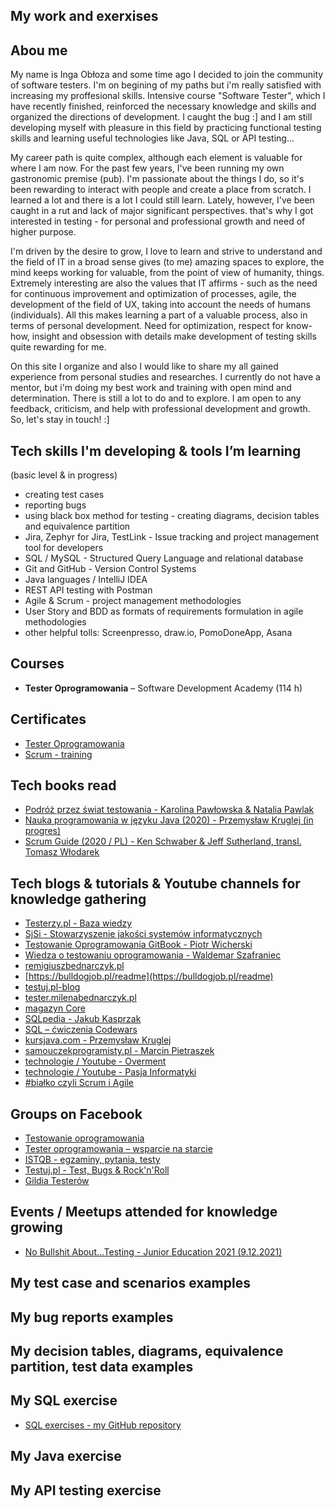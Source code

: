 ## My work and exerxises

## Abou me

My name is Inga Obłoza and some time ago I decided to join the community of software testers. I'm on begining of my paths but i'm really satisfied with increasing my proffesional skills. Intensive course "Software Tester", which I have recently finished, reinforced the necessary knowledge and skills and organized the directions of development. I caught the bug :] and I am still developing myself with pleasure in this field by practicing functional testing skills and learning useful technologies like Java, SQL or API testing...

My career path is quite complex, although each element is valuable for where I am now. For the past few years, I've been running my own gastronomic premise (pub). I'm passionate about the things I do, so it's been rewarding to interact with people and create a place from scratch. I learned a lot and there is a lot I could still learn. Lately, however, I've been caught in a rut and lack of major significant perspectives. that's why I got interested in testing - for personal and professional growth and need of higher purpose.

I'm driven by the desire to grow, I love to learn and strive to understand and the field of IT in a broad sense gives (to me) amazing spaces to explore, the mind keeps working for valuable, from the point of view of humanity, things. Extremely interesting are also the values that IT affirms - such as the need for continuous improvement and optimization of processes, agile, the development of the field of UX, taking into account the needs of humans (individuals). All this makes learning a part of a valuable process, also in terms of personal development. Need for optimization, respect for know-how, insight and obsession with details make development of testing skills quite rewarding for me. 

On this site I organize and also I would like to share my all gained experience from personal studies and researches.
I currently do not have a mentor, but i'm doing my best work and training with open mind and determination. There is still a lot to do and to explore. 
I am open to any feedback, criticism, and help with professional development and growth. So, let's stay in touch! :] 

## Tech skills I'm developing & tools I’m learning 
(basic level & in progress) 

* creating test cases 
* reporting bugs 
* using black box method for testing - creating diagrams, decision tables and equivalence partition
* Jira, Zephyr for Jira, TestLink - Issue tracking and project management tool for developers
* SQL / MySQL - Structured Query Language and relational database
* Git and GitHub -  Version Control Systems
* Java languages / IntelliJ IDEA
* REST API testing with Postman 
* Agile & Scrum - project management methodologies 
* User Story and BDD as formats of requirements formulation in agile methodologies
* other helpful tolls: Screenpresso, draw.io, PomoDoneApp, Asana

## Courses

* **Tester Oprogramowania** – Software Development Academy (114 h)

## Certificates

* [Tester Oprogramowania](https://app.diplomasafe.com/pl-PL/diploma/d47db8e72bf8056cec53efc0d31c0c725643fb25a)
* [Scrum - training](https://app.diplomasafe.com/pl-PL/diploma/d53781c6a0aa654bdbb4dc8747636b82fadc0fd17) 
 
## Tech books read

* [Podróż przez świat testowania - Karolina Pawłowska & Natalia Pawlak](https://www.funwithbugs.com/landingpage/juz_jest_dostepna/)
* [Nauka programowania w języku Java (2020) - Przemysław Kruglej (in progres)](https://kursjava.com/wp-content/uploads/2020/06/Nauka-programowania-w-jezyku-Java-v0.7.3.pdf)
* [Scrum Guide (2020 / PL) - Ken Schwaber & Jeff Sutherland, transl. Tomasz Włodarek](https://scrumguides.org/docs/scrumguide/v2020/2020-Scrum-Guide-Polish.pdf)

## Tech blogs & tutorials & Youtube channels for knowledge gathering  
 
* [Testerzy.pl - Baza wiedzy](https://testerzy.pl/baza-wiedzy)
* [SjSi - Stowarzyszenie jakości systemów informatycznych](https://sjsi.org/)
* [Testowanie Oprogramowania GitBook - Piotr Wicherski](https://pwicherski.gitbook.io/testowanie-oprogramowania/)
* [Wiedza o testowaniu oprogramowania - Waldemar Szafraniec](https://www.wyszkolewas.com.pl/blog/) 
* [remigiuszbednarczyk.pl](https://remigiuszbednarczyk.pl/artykuly-dotyczace-testowania)
* [https://bulldogjob.pl/readme](https://bulldogjob.pl/readme)
* [testuj.pl-blog](https://testuj.pl/blog/)
* [tester.milenabednarczyk.pl](https://tester.milenabednarczyk.pl/)
* [magazyn Core](https://www.coremag.eu/pl/) 
* [SQLpedia - Jakub Kasprzak](https://www.sqlpedia.pl/kurs-sql/)
* [SQL – ćwiczenia Codewars](https://www.codewars.com/)
* [kursjava.com - Przemysław Kruglej](https://kursjava.com/)
* [samouczekprogramisty.pl - Marcin Pietraszek](https://www.samouczekprogramisty.pl/)
* [technologie / Youtube - Overment](https://www.youtube.com/c/overment)
* [technologie / Youtube - Pasja Informatyki](https://www.youtube.com/c/Pasjainformatykitutoriale)
* [#białko czyli Scrum i Agile](https://bialko.eu/)

## Groups on Facebook  

* [Testowanie oprogramowania](https://www.facebook.com/groups/141683635854223) 
* [Tester oprogramowania – wsparcie na starcie](https://www.facebook.com/groups/testeroprogramowania/?ref=group_header) 
* [ISTQB - egzaminy, pytania, testy](https://www.facebook.com/groups/194288250951242/) 
* [Testuj.pl - Test, Bugs & Rock'n'Roll](https://www.facebook.com/testujpl)
* [Gildia Testerów](https://www.facebook.com/GildiaTesterow)


## Events / Meetups attended for knowledge growing

* [No Bullshit About...Testing - Junior Education 2021 (9.12.2021)](https://nobullshitabout.com/pelna-agenda-no-bullshit-about-testing-2021/)

## My test case and scenarios examples


## My bug reports examples 


## My decision tables, diagrams, equivalence partition, test data examples
 
 
## My SQL exercise

* [SQL exercises - my GitHub repository](https://github.com/IngaObloza/SQL-self-study-exercises.git)

## My Java exercise


## My API testing exercise  


